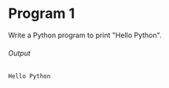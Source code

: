 #  Program 1
Write a Python program to print "Hello Python".

###### Output
```python
Hello Python
```